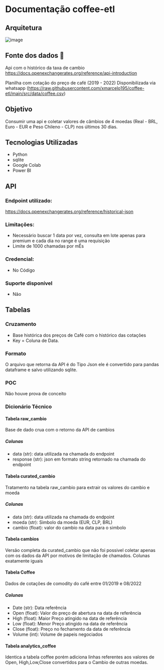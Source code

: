 # Documentação coffee-etl

## Arquitetura
![image](https://github.com/xmarcelo195/coffee-etl/assets/66145723/3f265f34-8036-40e9-b5e6-14e1303849dd)

## Fonte dos dados 🧭
Api com o histórico da taxa de cambio
  https://docs.openexchangerates.org/reference/api-introduction

Planilha com cotação do preço de café (2019 - 2022)
  Disponibilizada via whatsapp (https://raw.githubusercontent.com/xmarcelo195/coffee-etl/main/src/data/coffee.csv)

## Objetivo
  Consumir uma api e coletar valores de câmbios de 4 moedas (Real - BRL, Euro - EUR e Peso Chileno - CLP) nos últimos 30 dias.

## Tecnologias Utilizadas
  - Python
  - sqlite
  - Google Colab
  - Power BI

## API
### Endpoint utilizado:<br>
  https://docs.openexchangerates.org/reference/historical-json
### Limitações:<br>
  - Necessário buscar 1 data por vez, consulta em lote apenas para premium e cada dia no range é uma requisição
  - Limite de 1000 chamadas por mÊs
### Credencial:<br>
  - No Código
### Suporte disponível <br>
  - Não

## Tabelas
### Cruzamento <br>
  - Base histórica dos preços de Café com o histórico das cotações
  - Key = Coluna de Data.
  
### Formato <br>
  O arquivo que retorna da API é do Tipo Json ele é convertido para pandas dataframe e salvo utilizando sqlite.
  
### POC
  Não houve prova de conceito

### Dicionário Técnico
#### Tabela raw_cambio
  Base de dado crua com o retorno da API de cambios

##### Colunas
  - data (str): data utilizada na chamada do endpoint
  - response (str): json em formato string retornado na chamada do endpoint

#### Tabela curated_cambio
  Tratamento na tabela raw_cambio para extrair os valores do cambio e moeda
##### Colunas
  - data (str): data utilizada na chamada do endpoint
  - moeda (str): Simbolo da moeda (EUR, CLP, BRL)
  - cambio (float): valor do cambio na data para o simbolo

#### Tabela cambios
  Versão completa da curated_cambio que não foi possivel coletar apenas com os dados da API por motivos de limitação de chamados. Colunas exatamente iguais

#### Tabela Coffee
  Dados de cotações de comodity do café entre 01/2019 e 08/2022
##### Colunas
 - Date (str): Data referência
 - Open (float): Valor do preço de abertura na data de referência
 - High (float): Maior Preço atingido na data de referência
 - Low (float): Menor Preço atingido na data de referência
 - Close (float): Preço no fechamento da data de referência
 - Volume (int): Volume de papeis negociados

#### Tabela analytics_coffee
  Identica a tabela coffee porém adiciona linhas referentes aos valores de Open, High,Low,Close convertidos para o Cambio de outras moedas.

